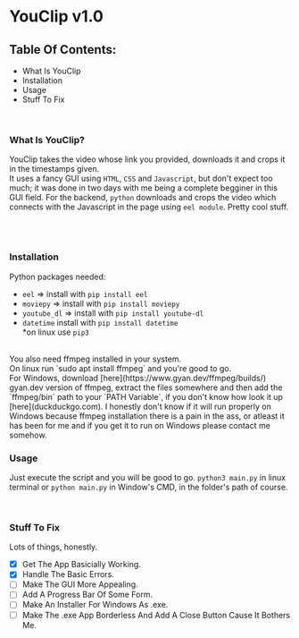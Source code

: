 # YouClip v1.0

## Table Of Contents:
- What Is YouClip
- Installation
- Usage
- Stuff To Fix

<br />

### What Is YouClip?

YouClip takes the video whose link you provided, downloads it and crops it in the timestamps given. <br /> It uses a fancy GUI using `HTML`, `CSS` and `Javascript`,
but don't expect too much; it was done in two days with me being a complete begginer in this GUI field. For the backend, `python` downloads and crops the video
which connects with the Javascript in the page using `eel module`. Pretty cool stuff.

<br />
<br />

### Installation

Python packages needed:
- `eel` => install with `pip install eel` 
- `moviepy` => install with `pip install moviepy`
- `youtube_dl` => install with `pip install youtube-dl`
- `datetime` install with `pip install datetime` <br />
*on linux use `pip3`

<br />
You also need ffmpeg installed in your system. <br />
On linux run `sudo apt install ffmpeg` and you're good to go. <br />
For Windows, download [here](https://www.gyan.dev/ffmpeg/builds/) gyan.dev version of ffmpeg, extract the files somewhere and then add the `ffmpeg/bin` path to your
`PATH Variable`, if you don't know how look it up [here](duckduckgo.com). I honestly don't know if it will run properly on Windows because ffmpeg installation
there is a pain in the ass, or atleast it has been for me and if you get it to run on Windows please contact me somehow.

<br />

### Usage

Just execute the script and you will be good to go. `python3 main.py` in linux terminal or `python main.py` in Window's CMD, in the folder's path of course.

<br />

### Stuff To Fix

Lots of things, honestly. <br />

- [x] Get The App Basicially Working.
- [x] Handle The Basic Errors.
- [ ] Make The GUI More Appealing.
- [ ] Add A Progress Bar Of Some Form.
- [ ] Make An Installer For Windows As .exe.
- [ ] Make The .exe App Borderless And Add A Close Button Cause It Bothers Me.

